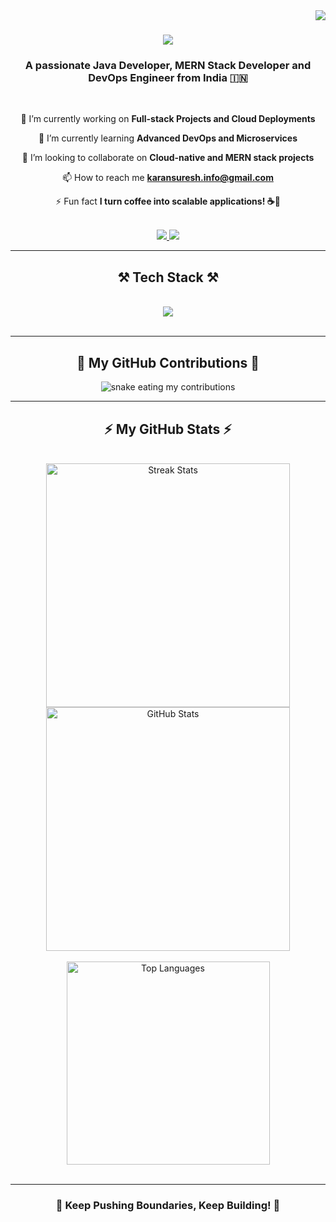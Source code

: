 <img align="right" src="https://visitor-badge.laobi.icu/badge?page_id=karanTheDevX.karanTheDevX" />

<h1 align="center">
    <img src="https://readme-typing-svg.herokuapp.com/?font=Righteous&size=35&center=true&vCenter=true&width=500&height=70&duration=4000&lines=Hi+There!+👋;+I'm+Karan+S!;" />
</h1>

<h3 align="center">A passionate Java Developer, MERN Stack Developer and DevOps Engineer from India 🇮🇳</h3>

<br/>

<div align="center">
 
 🔭 I’m currently working on **Full-stack Projects and Cloud Deployments**
 
 🌱 I’m currently learning **Advanced DevOps and Microservices**

 👯 I’m looking to collaborate on **Cloud-native and MERN stack projects**

 📫 How to reach me **karansuresh.info@gmail.com**

 ⚡ Fun fact **I turn coffee into scalable applications! ☕🚀**

</div>

<br/>

<div align="center"> 
  <a href="mailto:karansuresh.info@gmail.com">
    <img src="https://img.shields.io/badge/Gmail-333333?style=for-the-badge&logo=gmail&logoColor=red" />
  </a>
  <a href="https://linkedin.com/in/karan-webdeveloper" target="_blank">
    <img src="https://img.shields.io/badge/LinkedIn-0077B5?style=for-the-badge&logo=linkedin&logoColor=white" />
  </a>
</div>

---

<h2 align="center">⚒️ Tech Stack ⚒️</h2>

<br/>

<div align="center">
    <img src="https://skillicons.dev/icons?i=html,css,js,java,react,nodejs,express,mongodb,mysql,docker,git,github,linux,vscode" />
</div>

<br/>

---

<h2 align="center">🐍 My GitHub Contributions 🐍</h2>

<div align="center">
 <img alt="snake eating my contributions" src="https://raw.githubusercontent.com/karanTheDevX/karanTheDevX/output/github-contribution-grid-snake.svg" />

</div>

---

<h2 align="center">⚡ My GitHub Stats ⚡</h2>

<br/>

<div align="center">
  <img width="390" src="https://github-readme-streak-stats.herokuapp.com?user=karanTheDevX&theme=react&border_radius=10" alt="Streak Stats" />
  <img width="390" src="https://github-readme-stats.vercel.app/api?username=karanTheDevX&show_icons=true&theme=react&rank_icon=github&border_radius=10" alt="GitHub Stats" />
  <br/><br/>
  <img width="325" src="https://github-readme-stats.vercel.app/api/top-langs/?username=karanTheDevX&hide=html&langs_count=8&layout=compact&theme=react&border_radius=10" alt="Top Languages" />
</div>

<br/>

---

<div align="center">
  <h3>🚀 Keep Pushing Boundaries, Keep Building! 🚀</h3>
</div>
